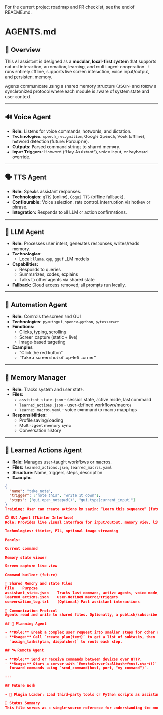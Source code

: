 For the current project roadmap and PR checklist, see the end of README.md.


# AGENTS.md

## 🧠 Overview

This AI assistant is designed as a **modular, local-first system** that supports natural interaction, automation, learning, and multi-agent cooperation. It runs entirely offline, supports live screen interaction, voice input/output, and persistent memory.

Agents communicate using a shared memory structure (JSON) and follow a synchronized protocol where each module is aware of system state and user context.

---

## 🔊 Voice Agent

- **Role:** Listens for voice commands, hotwords, and dictation.
- **Technologies:** `speech_recognition`, Google Speech, Vosk (offline), hotword detection (future: Porcupine).
- **Outputs:** Parsed command strings to shared memory.
- **Input Triggers:** Hotword (“Hey Assistant”), voice input, or keyboard override.

---

## 🗣️ TTS Agent

- **Role:** Speaks assistant responses.
- **Technologies:** `gTTS` (online), `Coqui TTS` (offline fallback).
- **Configurable:** Voice selection, rate control, interruption via hotkey or phrase.
- **Integration:** Responds to all LLM or action confirmations.

---

## 💬 LLM Agent

- **Role:** Processes user intent, generates responses, writes/reads memory.
- **Technologies:** 
  - Local: `llama.cpp`, `gguf` LLM models
- **Capabilities:**
  - Responds to queries
  - Summarizes, codes, explains
  - Talks to other agents via shared state
- **Fallback:** Cloud access removed; all prompts run locally.

---

## 🧩 Automation Agent

- **Role:** Controls the screen and GUI.
- **Technologies:** `pyautogui`, `opencv-python`, `pytesseract`
- **Functions:**
  - Clicks, typing, scrolling
  - Screen capture (static + live)
  - Image-based targeting
- **Examples:**
  - “Click the red button”
  - “Take a screenshot of top-left corner”

---

## 📝 Memory Manager

- **Role:** Tracks system and user state.
- **Files:**
  - `assistant_state.json` – session state, active mode, last command
  - `learned_actions.json` – user-defined workflows/macros
  - `learned_macros.yaml` – voice command to macro mappings
- **Responsibilities:**
  - Profile saving/loading
  - Multi-agent memory sync
  - Conversation history

---

## 🧠 Learned Actions Agent

- **Role:** Manages user-taught workflows or macros.
- **Files:** `learned_actions.json`, `learned_macros.yaml`
- **Structure:** Name, triggers, steps, description
- **Example:**

```json
{
  "name": "take_note",
  "trigger": ["note this", "write it down"],
  "steps": ["gui.open_notepad()", "gui.type(current_input)"]
}
Training: User can create actions by saying “Learn this sequence” (future).

📺 GUI Agent (Tkinter Interface)
Role: Provides live visual interface for input/output, memory view, live log.

Technologies: tkinter, PIL, optional image streaming

Panels:

Current command

Memory state viewer

Screen capture live view

Command builder (future)

🧠 Shared Memory and State Files
File	Purpose
assistant_state.json	Tracks last command, active agents, voice mode, profiles
learned_actions.json	User-defined macros/triggers
conversation_log.txt	(Optional) Past assistant interactions

🔄 Communication Protocol
Agents read and write to shared files. Optionally, a publish/subscribe pattern (via threading, watchdog, or simple event loop) may be used in future versions to react in real-time to changes in memory or command input.

## 🧠 Planning Agent

- **Role:** Break a complex user request into smaller steps for other agents.
- **Usage:** Call `create_plan(text)` to get a list of subtasks, then
  `assign_tasks(plan, dispatcher)` to route each step.

## 🛰️ Remote Agent

- **Role:** Send or receive commands between devices over HTTP.
- **Usage:** Start a server with `RemoteServer(callback=func).start()` and
  forward commands using `send_command(host, port, "my command")`.

---

## Future Work

- 🔌 Plugin Loader: Load third-party tools or Python scripts as assistant plugins.

📍 Status Summary
This file serves as a single-source reference for understanding the modular agent system, their roles, and how they interoperate. Update this document as new agents are added or responsibilities change.
